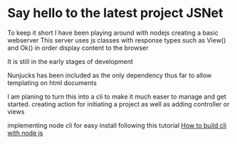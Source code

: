 # Say hello to the latest project JSNet

To keep it short I have been playing around with nodejs creating a basic webserver
This server uses js classes with response types such as View() and Ok() in order display content to the browser

It is still in the early stages of development

Nunjucks has been included as the only dependency thus far to allow templating on html documents


I am planing to turn this into a cli to make it much easer to manage and get started. creating action for initiating a project as well as adding controller or views


implementing node cli for easy install following this tutorial
[How to build cli with node js](https://www.twilio.com/blog/how-to-build-a-cli-with-node-js)
